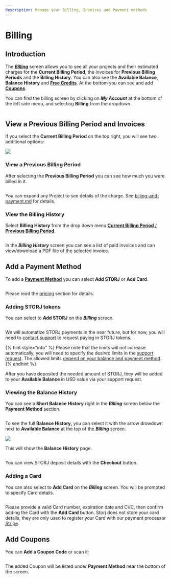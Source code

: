 ```yaml
---
description: Manage your Billing, Invoices and Payment methods
---
```


# Billing

## Introduction

The [_**Billing**_](billing.md) screen allows you to see all your projects and their estimated charges for the **Current Billing Period**, the Invoices for **Previous Billing Periods** and the **Billing History**. You can also see the **Available Balance**, **Balance History** and [**Free Credits**](../../../billing-payment-and-accounts-1/storj-token/promotional-credits.md#credits). At the bottom you can see and add [**Coupons**](../../../billing-payment-and-accounts-1/storj-token/promotional-credits.md#coupons).&#x20;

You can find the billing screen by clicking on _**My Account**_ at the bottom of the left side menu, and selecting **Billing** from the dropdown.

<figure><img src="../../../.gitbook/assets/image (27).png" alt=""><figcaption></figcaption></figure>

## View a Previous Billing Period and Invoices

If you select the **Current Billing Period** on the top right, you will see two additional options:

![](<../../../.gitbook/assets/image (146) (1).png>)

### View a Previous Billing Period

After selecting the **Previous Billing Period** you can see how much you were billed in it.

<figure><img src="../../../.gitbook/assets/image (9) (1).png" alt=""><figcaption></figcaption></figure>

You can expand any Project to see details of the charge. See [billing-and-payment.md](../../../billing-payment-and-accounts-1/pricing/billing-and-payment.md "mention") for details.

### View the Billing History

Select **Billing History** from the drop down menu [**Current Billing Period** / **Previous Billing Period**](billing.md#view-a-previous-billing-period-and-invoices).

<figure><img src="../../../.gitbook/assets/image (20).png" alt=""><figcaption></figcaption></figure>

In the _**Billing History**_ screen you can see a list of paid invoices and can view/download a PDF file of the selected invoice.

## Add a Payment Method

To add a [**Payment Method**](../../../billing-payment-and-accounts-1/storj-token/) you can select **Add STORJ** or **Add Card**.

<figure><img src="../../../.gitbook/assets/image (18) (1).png" alt=""><figcaption></figcaption></figure>

Please read the [pricing](../../../billing-payment-and-accounts-1/pricing/ "mention") section for details.

### Adding STORJ tokens

You can select to **Add STORJ** on the _**Billing**_ screen.

<figure><img src="../../../.gitbook/assets/image (21) (1).png" alt=""><figcaption></figcaption></figure>

We will automatize STORJ payments in the near future, but for now, you will need to [contact support](https://supportdcs.storj.io/hc/en-us/requests/new?ticket\_form\_id=360000683212) to request paying in STORJ tokens.

{% hint style="info" %}
Please note that the limits will not increase automatically, you will need to specify the desired limits in the [support request](https://supportdcs.storj.io/hc/en-us/requests/new?ticket\_form\_id=360000683212). The allowed limits [depend on your balance and payment method](../../../concepts/limits.md).
{% endhint %}

After you have deposited the needed amount of STORJ, they will be added to your **Available Balance** in USD value via your support request.

### Viewing the Balance History

You can see a **Short Balance History** right in the _**Billing**_ screen below the **Payment Method** section.

<figure><img src="../../../.gitbook/assets/image (25).png" alt=""><figcaption></figcaption></figure>

To see the full **Balance History,** you can select it with the arrow drowdown next to **Available Balance** at the top of the _**Billing**_ screen.

![](<../../../.gitbook/assets/image (135) (1) (1) (1).png>)

This will show the **Balance History** page.

<figure><img src="../../../.gitbook/assets/image (13) (1).png" alt=""><figcaption></figcaption></figure>

You can view STORJ deposit details with the **Checkout** button.

### Adding a Card

You can also select to **Add Card** on the _**Billing**_ screen. You will be prompted to specify Card details.

<figure><img src="../../../.gitbook/assets/image (12).png" alt=""><figcaption></figcaption></figure>

Please provide a valid Card number, expiration date and CVC, then confirm adding the Card with the **Add Card** button. Storj does not store your card details, they are only used to register your Card with our payment processor [Stripe](https://stripe.com/).

## Add Coupons

You can **Add a Coupon Code** or scan it:

<figure><img src="../../../.gitbook/assets/image (8) (2).png" alt=""><figcaption></figcaption></figure>

The added Coupon will be listed under **Payment Method** near the bottom of the screen.
